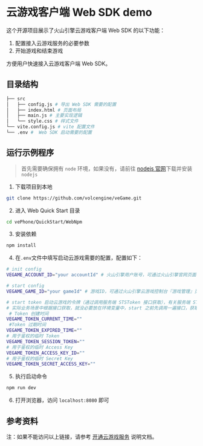 # 云游戏客户端 Web SDK demo

这个开源项目展示了火山引擎云游戏客户端 Web SDK 的以下功能：

1. 配置接入云游戏服务的必要参数
2. 开始游戏和结束游戏

方便用户快速接入云游戏客户端 Web SDK。

## 目录结构
```bash
├── src
│   ├── config.js # 导出 Web SDK 需要的配置
│   ├── index.html # 页面布局
│   ├── main.js # 主要实现逻辑
│   └── style.css # 样式文件
└── vite.config.js # vite 配置文件
└── .env #  Web SDK 启动需要的配置
```

## 运行示例程序
> 首先需要确保拥有 `node` 环境，如果没有，请前往 [nodejs 官网](https://nodejs.org/zh-cn/download)下载并安装 `nodejs`

1. 下载项目到本地
```bash
git clone https://github.com/volcengine/veGame.git
```

2. 进入 Web Quick Start 目录
```bash
cd vePhone/QuickStart/WebNpm
```

3. 安装依赖
```bash
npm install
```

4. 在`.env`文件中填写启动云游戏需要的配置，配置如下：
```bash
# init config
VEGAME_ACCOUNT_ID="your accountId" # 火山引擎用户账号，可通过火山引擎官网页面右上角 用户 > 账号管理 > 主账号信息 获取

# start config
VEGAME_GAME_ID="your gameId" # 游戏ID，可通过火山引擎云游戏控制台『游戏管理』页面获取，例如：1428112352161312345

# start token 启动云游戏的令牌（通过调用服务端 STSToken 接口获取），有关服务端 STSToken 接口的详细信息，参考 [签发临时 Token](https://www.volcengine.com/docs/6512/75588)
# 实际业务场景中根据接口获取，就没必要放在环境变量中，start 之前先调用一遍接口，获取 token 即可
 # Token 创建时间
VEGAME_TOKEN_CURRENT_TIME=""
 #Token 过期时间
VEGAME_TOKEN_EXPIRED_TIME=""
# 用于鉴权的临时 Token
VEGAME_TOKEN_SESSION_TOKEN=""
# 用于鉴权的临时 Access Key
VEGAME_TOKEN_ACCESS_KEY_ID=""
# 用于鉴权的临时 Secret Key
VEGAME_TOKEN_SECRET_ACCESS_KEY=""
```

5. 执行启动命令
```bash
npm run dev
```

6. 打开浏览器，访问 `localhost:8080` 即可

## 参考资料
注：如果不能访问以上链接，请参考 [开通云游戏服务](https://www.volcengine.com/docs/6512/75577) 说明文档。
